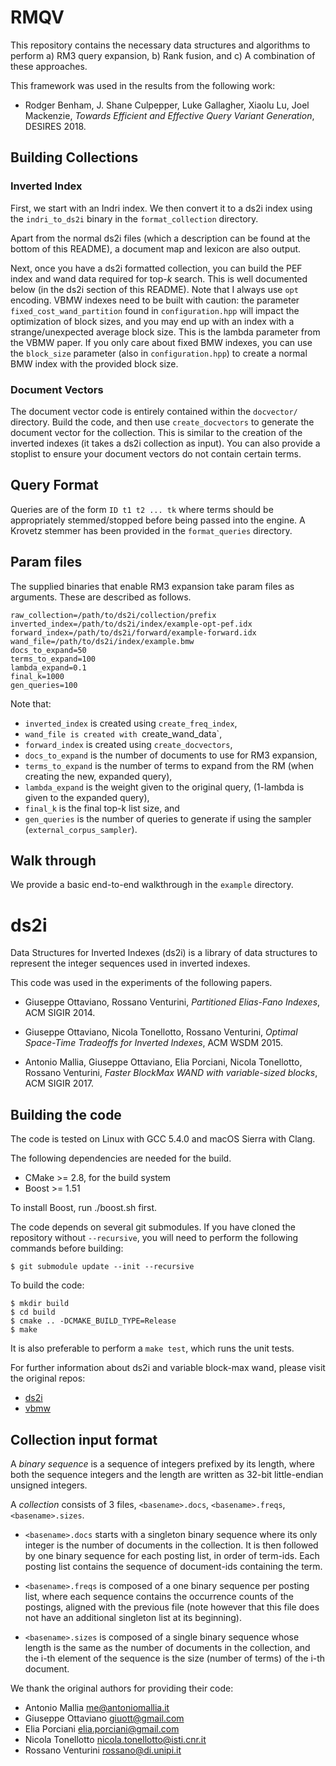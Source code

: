 RMQV
=======
This repository contains the necessary data structures and algorithms to perform a) RM3
query expansion, b) Rank fusion, and c) A combination of these approaches.

This framework was used in the results from the following work:
* Rodger Benham, J. Shane Culpepper, Luke Gallagher, Xiaolu Lu, Joel Mackenzie, _Towards Efficient and Effective Query Variant Generation_, DESIRES 2018.


Building Collections
--------------------
### Inverted Index ###
First, we start with an Indri index. We then convert it to a ds2i index using the `indri_to_ds2i`
binary in the `format_collection` directory. 

Apart from the normal ds2i files (which a description can be found at the bottom of this README),
a document map and lexicon are also output.

Next, once you have a ds2i formatted collection, you can build the PEF index and wand data required
for top-*k* search. This is well documented below (in the ds2i section of this README). Note that
I always use `opt` encoding. VBMW indexes need to be built with caution: the parameter 
`fixed_cost_wand_partition` found in
`configuration.hpp` will impact the optimization of block sizes, and you may end up with an index with
a strange/unexpected average block size. This is the lambda parameter from the VBMW paper.
If you only care about fixed BMW indexes, you can use
the `block_size` parameter (also in `configuration.hpp`) to create a normal BMW index with the 
provided block size.  

### Document Vectors ###
The document vector code is entirely contained within the `docvector/` directory. Build the code,
and then use `create_docvectors` to generate the document vector for the collection. This is
similar to the creation of the inverted indexes (it takes a ds2i collection as input). You can
also provide a stoplist to ensure your document vectors do not contain certain terms.

Query Format
------------
Queries are of the form `ID t1 t2 ... tk` where terms should be appropriately stemmed/stopped before
being passed into the engine. A Krovetz stemmer has been provided in the `format_queries` directory.


Param files
-----------
The supplied binaries that enable RM3 expansion take param files as arguments. These are described
as follows.
```
raw_collection=/path/to/ds2i/collection/prefix
inverted_index=/path/to/ds2i/index/example-opt-pef.idx
forward_index=/path/to/ds2i/forward/example-forward.idx
wand_file=/path/to/ds2i/index/example.bmw
docs_to_expand=50
terms_to_expand=100
lambda_expand=0.1
final_k=1000
gen_queries=100
```
Note that:
* `inverted_index` is created using `create_freq_index`, 
* `wand_file is created with `create_wand_data`, 
* `forward_index` is created using `create_docvectors`,
* `docs_to_expand` is the number of documents to use for RM3 expansion,
* `terms_to_expand` is the number of terms to expand from the RM (when creating the new, expanded query),
* `lambda_expand` is the weight given to the original query, (1-lambda is given to the expanded query),
* `final_k` is the final top-k list size, and
* `gen_queries` is the number of queries to generate if using the sampler (`external_corpus_sampler`). 

Walk through
------------
We provide a basic end-to-end walkthrough in the `example` directory.

ds2i
====

Data Structures for Inverted Indexes (ds2i) is a library of data structures to
represent the integer sequences used in inverted indexes.

This code was used in the experiments of the following papers.

* Giuseppe Ottaviano, Rossano Venturini, _Partitioned Elias-Fano Indexes_,
  ACM SIGIR 2014.

* Giuseppe Ottaviano, Nicola Tonellotto, Rossano Venturini, _Optimal Space-Time
  Tradeoffs for Inverted Indexes_, ACM WSDM 2015.

* Antonio Mallia, Giuseppe Ottaviano, Elia Porciani, Nicola Tonellotto, Rossano Venturini, _Faster BlockMax WAND with variable-sized blocks_, ACM SIGIR 2017.


Building the code
-----------------

The code is tested on Linux with GCC 5.4.0 and macOS Sierra with Clang.

The following dependencies are needed for the build.

* CMake >= 2.8, for the build system
* Boost >= 1.51

To install Boost, run ./boost.sh first.

The code depends on several git submodules. If you have cloned the repository
without `--recursive`, you will need to perform the following commands before
building:

    $ git submodule update --init --recursive

To build the code:

    $ mkdir build
    $ cd build
    $ cmake .. -DCMAKE_BUILD_TYPE=Release
    $ make

It is also preferable to perform a `make test`, which runs the unit tests.


For further information about ds2i and variable block-max wand, please visit the original repos:
* [ds2i](https://github.com/ot/ds2i)
* [vbmw](https://github.com/rossanoventurini/Variable-BMW)


Collection input format
-----------------------

A _binary sequence_ is a sequence of integers prefixed by its length, where both
the sequence integers and the length are written as 32-bit little-endian
unsigned integers.

A _collection_ consists of 3 files, `<basename>.docs`, `<basename>.freqs`,
`<basename>.sizes`.

* `<basename>.docs` starts with a singleton binary sequence where its only
  integer is the number of documents in the collection. It is then followed by
  one binary sequence for each posting list, in order of term-ids. Each posting
  list contains the sequence of document-ids containing the term.

* `<basename>.freqs` is composed of a one binary sequence per posting list, where
  each sequence contains the occurrence counts of the postings, aligned with the
  previous file (note however that this file does not have an additional
  singleton list at its beginning).

* `<basename>.sizes` is composed of a single binary sequence whose length is the
  same as the number of documents in the collection, and the i-th element of the
  sequence is the size (number of terms) of the i-th document.


We thank the original authors for providing their code:

* Antonio Mallia <me@antoniomallia.it>
* Giuseppe Ottaviano <giuott@gmail.com>
* Elia Porciani <elia.porciani@gmail.com>
* Nicola Tonellotto <nicola.tonellotto@isti.cnr.it>
* Rossano Venturini <rossano@di.unipi.it>
